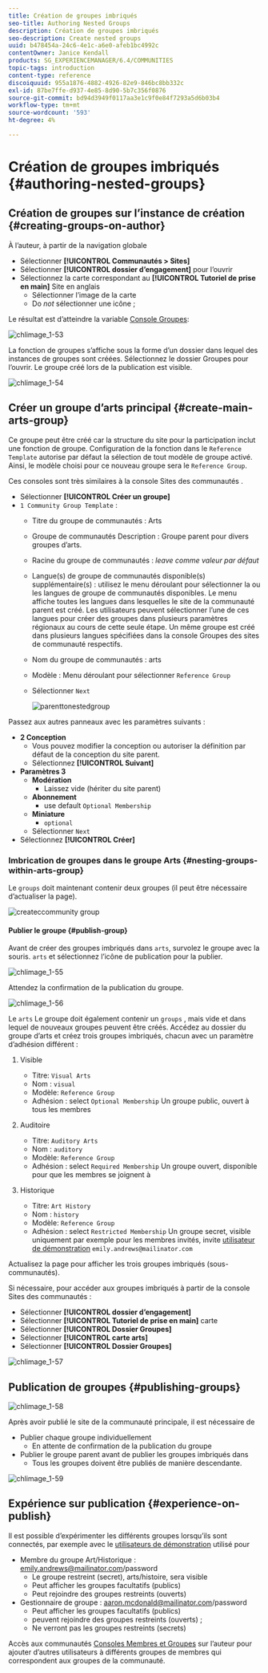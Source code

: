 ```yaml
---
title: Création de groupes imbriqués
seo-title: Authoring Nested Groups
description: Création de groupes imbriqués
seo-description: Create nested groups
uuid: b478454a-24c6-4e1c-a6e0-afeb1bc4992c
contentOwner: Janice Kendall
products: SG_EXPERIENCEMANAGER/6.4/COMMUNITIES
topic-tags: introduction
content-type: reference
discoiquuid: 955a1876-4882-4926-82e9-846bc8bb332c
exl-id: 87be7ffe-d937-4e85-8d90-5b7c356f0876
source-git-commit: bd94d3949f0117aa3e1c9f0e84f7293a5d6b03b4
workflow-type: tm+mt
source-wordcount: '593'
ht-degree: 4%

---
```


# Création de groupes imbriqués {#authoring-nested-groups}

## Création de groupes sur l’instance de création {#creating-groups-on-author}

À l’auteur, à partir de la navigation globale

* Sélectionner **[!UICONTROL Communautés > Sites]**
* Sélectionner **[!UICONTROL dossier d’engagement]** pour l’ouvrir
* Sélectionnez la carte correspondant au **[!UICONTROL Tutoriel de prise en main]**  Site en anglais
   * Sélectionner l’image de la carte
   * Do *not* sélectionner une icône ;

Le résultat est d’atteindre la variable [Console Groupes](groups.md):

![chlimage_1-53](assets/chlimage_1-53.png)

La fonction de groupes s’affiche sous la forme d’un dossier dans lequel des instances de groupes sont créées. Sélectionnez le dossier Groupes pour l’ouvrir. Le groupe créé lors de la publication est visible.

![chlimage_1-54](assets/chlimage_1-54.png)

## Créer un groupe d’arts principal {#create-main-arts-group}

Ce groupe peut être créé car la structure du site pour la participation inclut une fonction de groupe. Configuration de la fonction dans le `Reference Template` autorise par défaut la sélection de tout modèle de groupe activé. Ainsi, le modèle choisi pour ce nouveau groupe sera le `Reference Group`.

Ces consoles sont très similaires à la console Sites des communautés .

* Sélectionner **[!UICONTROL Créer un groupe]**
* `1 Community Group Template` :
   * Titre du groupe de communautés : Arts
   * Groupe de communautés Description : Groupe parent pour divers groupes d’arts.
   * Racine du groupe de communautés : *leave comme valeur par défaut*
   * Langue(s) de groupe de communautés disponible(s) supplémentaire(s) : utilisez le menu déroulant pour sélectionner la ou les langues de groupe de communautés disponibles. Le menu affiche toutes les langues dans lesquelles le site de la communauté parent est créé. Les utilisateurs peuvent sélectionner l’une de ces langues pour créer des groupes dans plusieurs paramètres régionaux au cours de cette seule étape. Un même groupe est créé dans plusieurs langues spécifiées dans la console Groupes des sites de communauté respectifs.
   * Nom du groupe de communautés : arts
   * Modèle : Menu déroulant pour sélectionner `Reference Group`
   * Sélectionner `Next`

      ![parenttonestedgroup](assets/parenttonestedgroup.png)

Passez aux autres panneaux avec les paramètres suivants :

* **2 Conception**
   * Vous pouvez modifier la conception ou autoriser la définition par défaut de la conception du site parent.
   * Sélectionnez **[!UICONTROL Suivant]**
* **Paramètres 3**
   * **Modération**
      * Laissez vide (hériter du site parent)
   * **Abonnement**
      * use default `Optional Membership`
   * **Miniature**
      * `optional`
   * Sélectionner `Next`
* Sélectionnez **[!UICONTROL Créer]**

### Imbrication de groupes dans le groupe Arts {#nesting-groups-within-arts-group}

Le `groups` doit maintenant contenir deux groupes (il peut être nécessaire d’actualiser la page).

![createccommunity group](assets/createcommunitygroup.png)

#### Publier le groupe {#publish-group}

Avant de créer des groupes imbriqués dans `arts`, survolez le groupe avec la souris. `arts` et sélectionnez l’icône de publication pour la publier.

![chlimage_1-55](assets/chlimage_1-55.png)

Attendez la confirmation de la publication du groupe.

![chlimage_1-56](assets/chlimage_1-56.png)

Le `arts` Le groupe doit également contenir un `groups` , mais vide et dans lequel de nouveaux groupes peuvent être créés. Accédez au dossier du groupe d’arts et créez trois groupes imbriqués, chacun avec un paramètre d’adhésion différent :

1. Visible
   * Titre: `Visual Arts`
   * Nom : `visual`
   * Modèle: `Reference Group`
   * Adhésion : select `Optional Membership`
Un groupe public, ouvert à tous les membres
1. Auditoire
   * Titre: `Auditory Arts`
   * Nom : `auditory`
   * Modèle: `Reference Group`
   * Adhésion : select `Required Membership`
Un groupe ouvert, disponible pour que les membres se joignent à

1. Historique

   * Titre: `Art History`
   * Nom : `history`
   * Modèle: `Reference Group`
   * Adhésion : select `Restricted Membership`
Un groupe secret, visible uniquement par exemple pour les membres invités, invite 
[utilisateur de démonstration](tutorials.md#demo-users) `emily.andrews@mailinator.com`

Actualisez la page pour afficher les trois groupes imbriqués (sous-communautés).

Si nécessaire, pour accéder aux groupes imbriqués à partir de la console Sites des communautés :

* Sélectionner **[!UICONTROL dossier d’engagement]**
* Sélectionner **[!UICONTROL Tutoriel de prise en main]** carte
* Sélectionner **[!UICONTROL Dossier Groupes]**
* Sélectionner **[!UICONTROL carte arts]**
* Sélectionner **[!UICONTROL Dossier Groupes]**

![chlimage_1-57](assets/chlimage_1-57.png)

## Publication de groupes {#publishing-groups}

![chlimage_1-58](assets/chlimage_1-58.png)

Après avoir publié le site de la communauté principale, il est nécessaire de

* Publier chaque groupe individuellement
   * En attente de confirmation de la publication du groupe
* Publier le groupe parent avant de publier les groupes imbriqués dans
   * Tous les groupes doivent être publiés de manière descendante.

![chlimage_1-59](assets/chlimage_1-59.png)

## Expérience sur publication {#experience-on-publish}

Il est possible d’expérimenter les différents groupes lorsqu’ils sont connectés, par exemple avec le [utilisateurs de démonstration](tutorials.md#demo-users) utilisé pour

* Membre du groupe Art/Historique : emily.andrews@mailinator.com/password
   * Le groupe restreint (secret), arts/histoire, sera visible
   * Peut afficher les groupes facultatifs (publics)
   * Peut rejoindre des groupes restreints (ouverts)
* Gestionnaire de groupe : aaron.mcdonald@mailinator.com/password
   * Peut afficher les groupes facultatifs (publics)
   * peuvent rejoindre des groupes restreints (ouverts) ;
   * Ne verront pas les groupes restreints (secrets)

Accès aux communautés [Consoles Membres et Groupes](members.md) sur l’auteur pour ajouter d’autres utilisateurs à différents groupes de membres qui correspondent aux groupes de la communauté.
